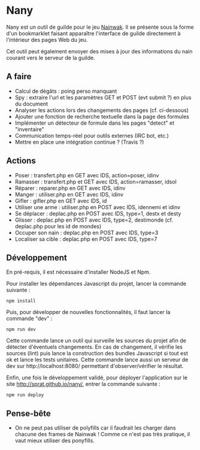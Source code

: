 # Nany

Nany est un outil de guilde pour le jeu [Nainwak](www.nainwak.fr). Il se présente
sous la forme d'un bookmarklet faisant apparaître l'interface de guilde directement
à l'intérieur des pages Web du jeu.

Cet outil peut également envoyer des mises à jour des informations du nain
courant vers le serveur de la guilde.


## A faire

- Calcul de dégâts : poing perso manquant
- Spy : extraire l'url et les paramètres GET et POST (evt submit ?) en plus du
  document
- Analyser les actions lors des changements des pages (cf. ci-dessous)
- Ajouter une fonction de recherche textuelle dans la page des formules
- Implémenter un détecteur de formule dans les pages "detect" et "inventaire"
- Communication temps-réel pour outils externes (IRC bot, etc.)
- Mettre en place une intégration continue ? (Travis ?)


## Actions

- Poser : transfert.php en GET avec IDS, action=poser, idinv
- Ramasser : transfert.php et GET avec IDS, action=ramasser, idsol
- Réparer : reparer.php en GET avec IDS, idinv
- Manger : utiliser.php en GET avec IDS, idinv
- Gifler : gifler.php en GET avec IDS, id
- Utiliser une arme : utiliser.php en POST avec IDS, idennemi et idinv
- Se déplacer : deplac.php en POST avec IDS, type=1, destx et desty
- Glisser : deplac.php en POST avec IDS, type=2, destimonde (cf. deplac.php pour les id de mondes)
- Occuper son nain : deplac.php en POST avec IDS, type=3
- Localiser sa cible : deplac.php en POST avec IDS, type=7


## Développement

En pré-requis, il est nécessaire d'installer NodeJS et Npm.

Pour installer les dépendances Javascript du projet, lancer la commande
suivante :

```shell
npm install
```

Puis, pour développer de nouvelles fonctionnalités, il faut lancer la commande
"dev" :
```shell
npm run dev
```

Cette commande lance un outil qui surveille les sources du projet afin de
détecter d'éventuels changements. En cas de changement, il vérifie les sources
(lint) puis lance la construction des bundles Javascript si tout est ok et
lance les tests unitaires. Cette commande lance aussi un serveur de dev sur
http://localhost:8080/ permettant d'observer/vérifier le résultat.

Enfin, une fois le développement validé, pour déployer l'application sur le
site http://sprat.github.io/nany/, entrer la commande suivante :
```shell
npm run deploy
```


## Pense-bête

- On ne peut pas utiliser de polyfills car il faudrait les charger dans chacune
  des frames de Nainwak ! Comme ce n'est pas très pratique, il vaut mieux
  utiliser des ponyfills.
